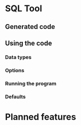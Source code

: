 # SQL Tool

## Generated code

## Using the code

### Data types

### Options

### Running the program

### Defaults

# Planned features

